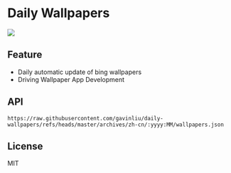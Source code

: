 # Daily Wallpapers
  
![](https://www.bing.com/th?id=OHR.LondonParliament_ZH-CN7089923691_UHD.jpg)

## Feature

- Daily automatic update of bing wallpapers
- Driving Wallpaper App Development

## API

```
https://raw.githubusercontent.com/gavinliu/daily-wallpapers/refs/heads/master/archives/zh-cn/:yyyy:MM/wallpapers.json
```

## License

MIT
  